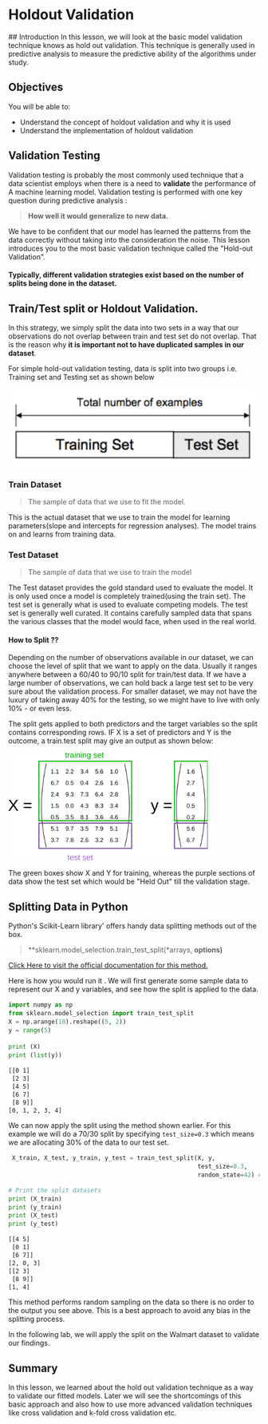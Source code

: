 
# Holdout Validation

## Introduction
In this lesson, we will look at the basic model validation technique knows as hold out validation. This technique is generally used in predictive analysis to measure the predictive ability of the algorithms under study. 

## Objectives
You will be able to:

* Understand the concept of holdout validation and why it is used
* Understand the implementation of  holdout validation

## Validation Testing 

Validation testing is probably the most commonly used technique that a data scientist employs when there is  a need to **validate** the performance of A machine learning model. Validation testing is performed with one key question during predictive analysis : 

> **How well it would generalize to new data.**

We have to be confident that our model has learned the patterns from the data correctly without taking into the consideration the noise. This lesson introduces you to the most basic validation technique called the "Hold-out Validation". 


#### Typically, different validation strategies exist based on the number of splits being done in the dataset.

## Train/Test split or Holdout Validation.

In this strategy, we simply split the data into two sets in a way that our observations do not overlap between train and test set do not overlap. That is the reason why **it is important not to have duplicated samples in our dataset**.


For simple hold-out validation testing, data is split into two groups i.e. Training set and Testing set as shown below

![](tt.png)

### Train Dataset 

>The sample of data that we use to fit the model.

This is the actual dataset that we use to train the model for learning parameters(slope and intercepts for regression analyses). The model trains on and learns from training data.

### Test Dataset

> The sample of data that we use to train the model 

The Test dataset provides the gold standard used to evaluate the model. It is only used once a model is completely trained(using the train set). The test set is generally what is used to evaluate competing models. The test set is generally well curated. It contains carefully sampled data that spans the various classes that the model would face, when used in the real world.

#### How to Split ??

Depending on the number of observations available in our dataset, we can choose the level of split that we want to apply on the data. Usually it ranges anywhere between a 60/40 to 90/10 split for train/test data. If we have a large number of observations, we can hold back a large test set to be very sure about the validation process. For smaller dataset, we may not have the luxury of taking away 40% for the testing, so we might have to live with only  10% - or even less.

The split gets applied to both predictors and the target variables so the split contains corresponding rows. IF X is a set of predictors and Y is the outcome, a train.test split may give an output as shown below:

<img src="xy.svg" width=400>

The green boxes show X and Y for training, whereas the purple sections of data show the test set which would be "Held Out" till the validation stage. 

## Splitting Data in Python 

Python's Scikit-Learn library' offers handy data splitting methods out of the box. 
> **sklearn.model_selection.train_test_split(*arrays, **options)**

[Click Here to visit the official documentation for this method.](http://scikit-learn.org/stable/modules/generated/sklearn.model_selection.train_test_split.html)

Here is how you would run it . We will first generate some sample data to represent our X and y variables, and see how the split is applied to the data. 


```python
import numpy as np
from sklearn.model_selection import train_test_split
X = np.arange(10).reshape((5, 2))
y = range(5)

print (X)
print (list(y))
```

    [[0 1]
     [2 3]
     [4 5]
     [6 7]
     [8 9]]
    [0, 1, 2, 3, 4]


We can now apply the split using the method shown earlier. For this example we will do a 70/30 split by specifying  `test_size=0.3` which means we are allocating 30% of the data to our test set. 


```python
 X_train, X_test, y_train, y_test = train_test_split(X, y, 
                                                     test_size=0.3, 
                                                     random_state=42) # for reproducility
```


```python
# Print the split datasets
print (X_train)
print (y_train)
print (X_test)
print (y_test)
```

    [[4 5]
     [0 1]
     [6 7]]
    [2, 0, 3]
    [[2 3]
     [8 9]]
    [1, 4]


This method performs random sampling on the data so there is no order to the output you see above. This is a best approach to avoid any bias in the splitting process. 

In the following lab, we will apply the split on the Walmart dataset to validate our findings. 

## Summary 

In this lesson, we learned about the hold out validation technique as a way to validate our fitted models. Later we will see the shortcomings of this basic approach and also how to use more advanced validation techniques like cross validation and k-fold cross validation etc.  
